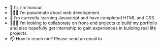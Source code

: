 <ul>
<li>👋 hi, i'm honour.</li>
<li>🧍🏾‍♂️ i’m passionate about web development.</li>
<li>🔭 i’m currently learning Javascript and have completed HTML and CSS.</li>
<li>🏄🏾‍♂️ i’m looking to collaborate on front-end projects to build my portfolio and also hopefully get internship to gain experiences in building real life projects.</li>
<li>📫 How to reach me? Please send an email to <a href= mailto:honouroke@gmail.com></li>
</ul>
<!--
**honour-dev/honour-dev** is a ✨ _special_ ✨ repository because its `README.md` (this file) appears on your GitHub profile.

Here are some ideas to get you started:

- I’m currently working on ...
- 🌱 I’m currently learning ...
- 👯 I’m looking to collaborate on ...
- 🤔 I’m looking for help with ...
- 💬 Ask me about ...
- 📫 How to reach me: ...
- 😄 Pronouns: ...
- ⚡ Fun fact: ...
-->
